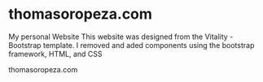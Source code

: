 # thomasoropeza.com
My personal Website
 This website was designed from the Vitality - Bootstrap template. I removed and aded components using the bootstrap framework, HTML, and CSS

thomasoropeza.com
